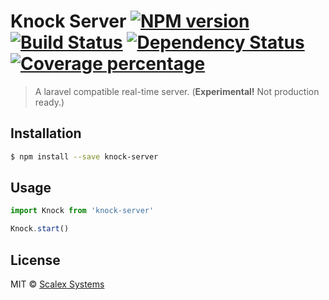 # Knock Server [![NPM version][npm-image]][npm-url] [![Build Status][travis-image]][travis-url] [![Dependency Status][daviddm-image]][daviddm-url] [![Coverage percentage][coveralls-image]][coveralls-url]
> A laravel compatible real-time server. (**Experimental!** Not production ready.)

## Installation

```sh
$ npm install --save knock-server
```

## Usage

```js
import Knock from 'knock-server'

Knock.start()
```
## License

MIT © [Scalex Systems](Http://scalex.xyz/)


[npm-image]: https://badge.fury.io/js/knock-server.svg
[npm-url]: https://npmjs.org/package/knock-server
[travis-image]: https://travis-ci.org/zerohq/knock-server.svg?branch=master
[travis-url]: https://travis-ci.org/zerohq/knock-server
[daviddm-image]: https://david-dm.org/zerohq/knock-server.svg?theme=shields.io
[daviddm-url]: https://david-dm.org/zerohq/knock-server
[coveralls-image]: https://coveralls.io/repos/zerohq/knock-server/badge.svg
[coveralls-url]: https://coveralls.io/r/zerohq/knock-server
